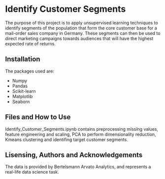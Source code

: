 # Identify Customer Segments
The purpose of this project is to apply unsupervised learning techniques to identify segments of the population that form the core customer base for a mail-order sales company in Germany. These segments can then be used to direct marketing campaigns towards audiences that will have the highest expected rate of returns. 

## Installation
The packages used are:
- Numpy
- Pandas
- Scikit-learn
- Matplotlib
- Seaborn

## Files and How to Use
Identify_Customer_Segments.ipynb contains preprocessing missing values, feature engineering and scaling, PCA to perform dimensionality 
reduction, Kmeans clustering and identifing target customer segments.

## Lisensing, Authors and Acknowledgements
The data is provided by Bertelsmann Arvato Analytics, and represents a real-life data science task.
